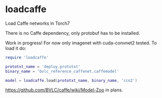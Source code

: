 loadcaffe
=========

Load Caffe networks in Torch7

There is no Caffe dependency, only protobuf has to be installed.

Work in progress! For now only imagenet with cuda-convnet2 tested. To load it do:

```lua
require 'loadcaffe'

prototxt_name = 'deploy.prototxt'
binary_name = 'bvlc_reference_caffenet.caffemodel'

model = loadcaffe.load(prototxt_name, binary_name, 'ccn2')
```

https://github.com/BVLC/caffe/wiki/Model-Zoo in plans.
